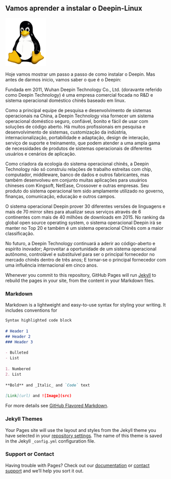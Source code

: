 ## Vamos aprender a instalar o Deepin-Linux

<img Height="150px"	 src="Tux.png"/>

  Hoje vamos mostrar um passo a passo de como instalar o Deepin. Mas antes de darmos inicio, vamos saber o que é o Deepin:
  
  Fundada em 2011, Wuhan Deepin Technology Co., Ltd. (doravante referido como Deepin Technology) é uma empresa comercial focada no R&D e sistema operacional doméstico chinês baseado em linux.

Como a principal equipe de pesquisa e desenvolvimento de sistemas operacionais na China, a Deepin Technology visa fornecer um sistema operacional doméstico seguro, confiável, bonito e fácil de usar com soluções de código aberto. Há muitos profissionais em pesquisa e desenvolvimento de sistemas, customização da indústria, internacionalização, portabilidade e adaptação, design de interação, serviço de suporte e treinamento, que podem atender a uma ampla gama de necessidades de produtos de sistemas operacionais de diferentes usuários e cenários de aplicação.

Como criadora da ecologia do sistema operacional chinês, a Deepin Technology não só construiu relações de trabalho estreitas com chip, computador, middleware, banco de dados e outros fabricantes, mas também desenvolveu em conjunto muitas aplicações para usuários chineses com Kingsoft, NetEase, Crossover e outras empresas. Seu produto do sistema operacional tem sido amplamente utilizado no governo, finanças, comunicação, educação e outros campos.

O sistema operacional Deepin prover 30 diferentes versões de linguagens e mais de 70 mirror sites para atualizar seus serviços através de 6 continentes com mais de 40 milhões de downloads em 2015. No ranking da global open source operating system, o sistema operacional Deepin irá se manter no Top 20 e também é um sistema operacional Chinês com a maior classificação.

No futuro, a Deepin Technology continuará a aderir ao código-aberto e espírito inovador; Aproveitar a oportunidade de um sistema operacional autônomo, controlável e substituível para ser o principal fornecedor no mercado chinês dentro de três anos; E tornar-se o principal fornecedor com uma influência internacional em cinco anos. 

Whenever you commit to this repository, GitHub Pages will run [Jekyll](https://jekyllrb.com/) to rebuild the pages in your site, from the content in your Markdown files.

### Markdown

Markdown is a lightweight and easy-to-use syntax for styling your writing. It includes conventions for

```markdown
Syntax highlighted code block

# Header 1
## Header 2
### Header 3

- Bulleted
- List

1. Numbered
2. List

**Bold** and _Italic_ and `Code` text

[Link](url) and ![Image](src)
```

For more details see [GitHub Flavored Markdown](https://guides.github.com/features/mastering-markdown/).

### Jekyll Themes

Your Pages site will use the layout and styles from the Jekyll theme you have selected in your [repository settings](https://github.com/HugoAlmeidaVale/Instala-oDeepin/settings). The name of this theme is saved in the Jekyll `_config.yml` configuration file.

### Support or Contact

Having trouble with Pages? Check out our [documentation](https://help.github.com/categories/github-pages-basics/) or [contact support](https://github.com/contact) and we’ll help you sort it out.
